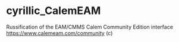 # cyrillic_CalemEAM
Russification of the EAM/CMMS Calem Community Edition interface
https://www.calemeam.com/community (c)
